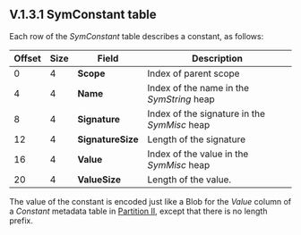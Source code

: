 ## V.1.3.1 SymConstant table

Each row of the _SymConstant_ table describes a constant, as follows:

 | Offset | Size | Field | Description
 | ---- | ---- | ---- | ----
 | 0 | 4 | **Scope** | Index of parent scope
 | 4 | 4 | **Name** | Index of the name in the _SymString_ heap
 | 8 | 4 | **Signature** | Index of the signature in the _SymMisc_ heap
 | 12 | 4 | **SignatureSize** | Length of the signature
 | 16 | 4 | **Value** | Index of the value in the _SymMisc_ heap
 | 20 | 4 | **ValueSize** | Length of the value.

The value of the constant is encoded just like a Blob for the _Value_ column of a _Constant_ metadata table in [Partition II](#todo-missing-hyperlink), except that there is no length prefix.
